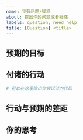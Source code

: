 ```yaml
---
name: 我有问题/疑惑
about: 提出你的问题或者疑惑
labels: question, need help
title: [Question] <title>
---
```


<!--请注意：请注意：不规范的问题会被部署的 issue bot 自动关闭。-->

## 预期的目标
<!--你想要做什么？描述的越清楚越好哦~-->
    

## 付诸的行动
<!--你尝试过的解决方案，你做过些什么事情-->

```python
# 可以在这里给出你尝试过的代码

```
## 行动与预期的差距
<!--给出你出现的问题的具体情况，这对想帮助你的人很有用-->

## 你的思考
<!--写出你的思想过程，对于提升自己很有帮助哦-->
